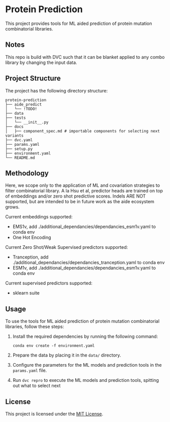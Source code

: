 # Protein Prediction

This project provides tools for ML aided prediction of protein mutation combinatorial libraries.

## Notes

This repo is build with DVC such that it can be blanket applied to any combo library by changing the input data.

## Project Structure

The project has the following directory structure:

```
protein-prediction
├── aide_predict
│   └── !TODO!
├── data
├── tests
│   └── __init__.py
├── docs
│   ├── component_spec.md # importable components for selecting next variants
├── dvc.yaml
├── params.yaml
├── setup.py
├── environment.yaml
└── README.md
```

## Methodology
Here, we scope only to the application of ML and covariation strategies to filter combinatorial library.
A la Hsu et al, predictor heads are trained on top of embeddings and/or zero shot predictive scores.
Indels ARE NOT supported, but are intended to be in future work as the aide ecosystem grows.

Current embeddings supported:
- EMS1v, add ./additional_dependancies/dependancies_esm1v.yaml to conda env
- One Hot Encoding

Current Zero Shot/Weak Supervised predictors supported:
- Tranception, add ./additional_dependancies/dependancies_tranception.yaml to conda env
- ESM1v, add ./additional_dependancies/dependancies_esm1v.yaml to conda env

Current supervised predictors supported:
- sklearn suite

## Usage

To use the tools for ML aided prediction of protein mutation combinatorial libraries, follow these steps:

1. Install the required dependencies by running the following command:

   ```
   conda env create -f environment.yaml
   ```

2. Prepare the data by placing it in the `data/` directory.

3. Configure the parameters for the ML models and prediction tools in the `params.yaml` file.

4. Run `dvc repro` to execute the ML models and prediction tools, spitting out what to select next


## License

This project is licensed under the [MIT License](LICENSE).